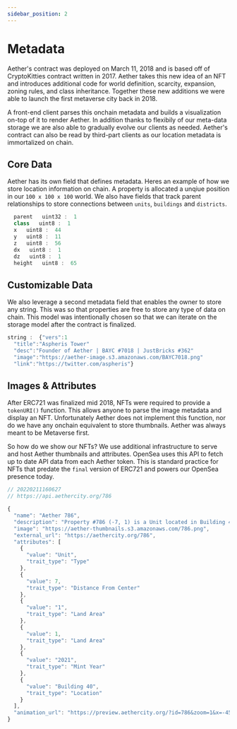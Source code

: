 ```yaml
---
sidebar_position: 2
---
```


# Metadata

Aether's contract was deployed on March 11, 2018 and is based off of
CryptoKitties contract written in 2017. Aether takes this new idea of an
NFT and introduces additional code for world definition, scarcity, 
expansion, zoning rules, and class inheritance. Together these new additions we 
were able to launch the first metaverse city back in 2018.

A front-end client parses this onchain metadata and builds a visualization on-top
of it to render Aether. In addition thanks to flexibily of our meta-data storage
we are also able to gradually evolve our clients as needed. Aether's contract can 
also be read by third-part clients as our location metadata is immortalized on chain.

## Core Data
Aether has its own field that defines metadata. Heres an example of how 
we store location information on chain. A property is allocated a unqiue position
in our `100 x 100 x 100` world. We also have fields that track parent relationships
to store connections between `units`, `buildings` and `districts`.

```jsx title="getProperty()"
  parent   uint32 :  1
  class   uint8 :  1
  x   uint8 :  44
  y   uint8 :  11
  z   uint8 :  56
  dx   uint8 :  1
  dz   uint8 :  1
  height   uint8 :  65
```

## Customizable Data
We also leverage a second metadata field that enables the owner to store any string.
This was so that properties are free to store any type of data on chain. This model
was intentionally chosen so that we can iterate on the storage model after the contract
is finalized.

```jsx title="propertyIndexToData()"
string :  {"vers":1
  "title":"Aspheris Tower"
  "desc":"Founder of Aether | BAYC #7018 | JustBricks #362"
  "image":"https://aether-image.s3.amazonaws.com/BAYC7018.png"
  "link":"https://twitter.com/aspheris"}
```

## Images & Attributes
After ERC721 was finalized mid 2018, NFTs were required to provide a `tokenURI()` function.
This allows anyone to parse the image metadata and display an NFT. Unfortunately Aether does
not implement this function, nor do we have any onchain equivalent to store thumbnails. 
Aether was always meant to be Metaverse first.

So how do we show our NFTs?  We use additional infrastructure to serve and host Aether 
thumbnails and attributes. OpenSea uses this API to fetch up to date API data from each 
Aether token. This is standard practice for NFTs that predate the `final` version of ERC721
and powers our OpenSea presence today.

```jsx title="https://api.aethercity.org/786"
// 20220211160627
// https://api.aethercity.org/786

{
  "name": "Aether 786",
  "description": "Property #786 (-7, 1) is a Unit located in Building 40.",
  "image": "https://aether-thumbnails.s3.amazonaws.com/786.png",
  "external_url": "https://aethercity.org/786",
  "attributes": [
    {
      "value": "Unit",
      "trait_type": "Type"
    },
    {
      "value": 7,
      "trait_type": "Distance From Center"
    },
    {
      "value": "1",
      "trait_type": "Land Area"
    },
    {
      "value": 1,
      "trait_type": "Land Area"
    },
    {
      "value": "2021",
      "trait_type": "Mint Year"
    },
    {
      "value": "Building 40",
      "trait_type": "Location"
    }
  ],
  "animation_url": "https://preview.aethercity.org/?id=786&zoom=1&x=-459&y=527&z=275"
}
```
